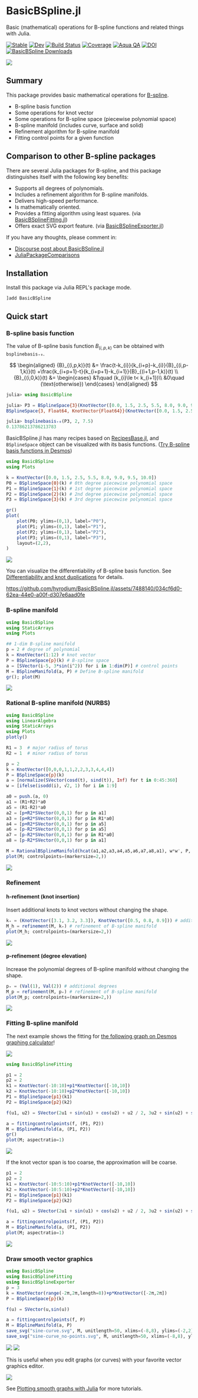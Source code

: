 # BasicBSpline.jl

Basic (mathematical) operations for B-spline functions and related things with Julia.

[![Stable](https://img.shields.io/badge/docs-stable-blue.svg)](https://hyrodium.github.io/BasicBSpline.jl/stable)
[![Dev](https://img.shields.io/badge/docs-dev-blue.svg)](https://hyrodium.github.io/BasicBSpline.jl/dev)
[![Build Status](https://github.com/hyrodium/BasicBSpline.jl/workflows/CI/badge.svg)](https://github.com/hyrodium/BasicBSpline.jl/actions)
[![Coverage](https://codecov.io/gh/hyrodium/BasicBSpline.jl/branch/main/graph/badge.svg)](https://codecov.io/gh/hyrodium/BasicBSpline.jl)
[![Aqua QA](https://raw.githubusercontent.com/JuliaTesting/Aqua.jl/master/badge.svg)](https://github.com/JuliaTesting/Aqua.jl)
[![DOI](https://zenodo.org/badge/258791290.svg)](https://zenodo.org/badge/latestdoi/258791290)
[![BasicBSpline Downloads](https://shields.io/endpoint?url=https://pkgs.genieframework.com/api/v1/badge/BasicBSpline)](https://pkgs.genieframework.com?packages=BasicBSpline)

![](docs/src/img/BasicBSplineLogo.png)

## Summary
This package provides basic mathematical operations for [B-spline](https://en.wikipedia.org/wiki/B-spline).

* B-spline basis function
* Some operations for knot vector
* Some operations for B-spline space (piecewise polynomial space)
* B-spline manifold (includes curve, surface and solid)
* Refinement algorithm for B-spline manifold
* Fitting control points for a given function

## Comparison to other B-spline packages
There are several Julia packages for B-spline, and this package distinguishes itself with the following key benefits:

* Supports all degrees of polynomials.
* Includes a refinement algorithm for B-spline manifolds.
* Delivers high-speed performance.
* Is mathematically oriented.
* Provides a fitting algorithm using least squares. (via [BasicBSplineFitting.jl](https://github.com/hyrodium/BasicBSplineFitting.jl))
* Offers exact SVG export feature. (via [BasicBSplineExporter.jl](https://github.com/hyrodium/BasicBSplineExporter.jl))

If you have any thoughts, please comment in:

* [Discourse post about BasicBSpline.jl](https://discourse.julialang.org/t//96323)
* [JuliaPackageComparisons](https://juliapackagecomparisons.github.io/pages/bspline/)

## Installation
Install this package via Julia REPL's package mode.

```
]add BasicBSpline
```

## Quick start
### B-spline basis function

The value of B-spline basis function $B_{(i,p,k)}$ can be obtained with `bsplinebasis₊₀`.

$$
\begin{aligned}
{B}_{(i,p,k)}(t)
&=
\frac{t-k_{i}}{k_{i+p}-k_{i}}{B}_{(i,p-1,k)}(t)
+\frac{k_{i+p+1}-t}{k_{i+p+1}-k_{i+1}}{B}_{(i+1,p-1,k)}(t) \\
{B}_{(i,0,k)}(t)
&=
\begin{cases}
    &1\quad (k_{i}\le t< k_{i+1})\\
    &0\quad (\text{otherwise})
\end{cases}
\end{aligned}
$$

```julia
julia> using BasicBSpline

julia> P3 = BSplineSpace{3}(KnotVector([0.0, 1.5, 2.5, 5.5, 8.0, 9.0, 9.5, 10.0]))
BSplineSpace{3, Float64, KnotVector{Float64}}(KnotVector([0.0, 1.5, 2.5, 5.5, 8.0, 9.0, 9.5, 10.0]))

julia> bsplinebasis₊₀(P3, 2, 7.5)
0.13786213786213783
```

BasicBSpline.jl has many recipes based on [RecipesBase.jl](https://docs.juliaplots.org/dev/RecipesBase/), and `BSplineSpace` object can be visualized with its basis functions.
([Try B-spline basis functions in Desmos](https://www.desmos.com/calculator/ql6jqgdabs))

```julia
using BasicBSpline
using Plots

k = KnotVector([0.0, 1.5, 2.5, 5.5, 8.0, 9.0, 9.5, 10.0])
P0 = BSplineSpace{0}(k) # 0th degree piecewise polynomial space
P1 = BSplineSpace{1}(k) # 1st degree piecewise polynomial space
P2 = BSplineSpace{2}(k) # 2nd degree piecewise polynomial space
P3 = BSplineSpace{3}(k) # 3rd degree piecewise polynomial space

gr()
plot(
    plot(P0; ylims=(0,1), label="P0"),
    plot(P1; ylims=(0,1), label="P1"),
    plot(P2; ylims=(0,1), label="P2"),
    plot(P3; ylims=(0,1), label="P3"),
    layout=(2,2),
)
```
![](docs/src/img/cover.png)

You can visualize the differentiability of B-spline basis function. See [Differentiability and knot duplications](https://hyrodium.github.io/BasicBSpline.jl/dev/math/bsplinebasis/#Differentiability-and-knot-duplications) for details.

https://github.com/hyrodium/BasicBSpline.jl/assets/7488140/034cf6d0-62ea-44e0-a00f-d307e6aad0fe

### B-spline manifold
```julia
using BasicBSpline
using StaticArrays
using Plots

## 1-dim B-spline manifold
p = 2 # degree of polynomial
k = KnotVector(1:12) # knot vector
P = BSplineSpace{p}(k) # B-spline space
a = [SVector(i-5, 3*sin(i^2)) for i in 1:dim(P)] # control points
M = BSplineManifold(a, P) # Define B-spline manifold
gr(); plot(M)
```
![](docs/src/img/bspline_curve.png)

### Rational B-spline manifold (NURBS)

```julia
using BasicBSpline
using LinearAlgebra
using StaticArrays
using Plots
plotly()

R1 = 3  # major radius of torus
R2 = 1  # minor radius of torus

p = 2
k = KnotVector([0,0,0,1,1,2,2,3,3,4,4,4])
P = BSplineSpace{p}(k)
a = [normalize(SVector(cosd(t), sind(t)), Inf) for t in 0:45:360]
w = [ifelse(isodd(i), √2, 1) for i in 1:9]

a0 = push.(a, 0)
a1 = (R1+R2)*a0
a5 = (R1-R2)*a0
a2 = [p+R2*SVector(0,0,1) for p in a1]
a3 = [p+R2*SVector(0,0,1) for p in R1*a0]
a4 = [p+R2*SVector(0,0,1) for p in a5]
a6 = [p-R2*SVector(0,0,1) for p in a5]
a7 = [p-R2*SVector(0,0,1) for p in R1*a0]
a8 = [p-R2*SVector(0,0,1) for p in a1]

M = RationalBSplineManifold(hcat(a1,a2,a3,a4,a5,a6,a7,a8,a1), w*w', P, P)
plot(M; controlpoints=(markersize=2,))
```
![](docs/src/img/rational_bspline_surface_plotly.png)

### Refinement
#### h-refinement (knot insertion)
Insert additional knots to knot vectors without changing the shape.

```julia
k₊ = (KnotVector([3.1, 3.2, 3.3]), KnotVector([0.5, 0.8, 0.9])) # additional knot vectors
M_h = refinement(M, k₊) # refinement of B-spline manifold
plot(M_h; controlpoints=(markersize=2,))
```
![](docs/src/img/rational_bspline_surface_href_plotly.png)

#### p-refinement (degree elevation)
Increase the polynomial degrees of B-spline manifold without changing the shape.

```julia
p₊ = (Val(1), Val(2)) # additional degrees
M_p = refinement(M, p₊) # refinement of B-spline manifold
plot(M_p; controlpoints=(markersize=2,))
```
![](docs/src/img/rational_bspline_surface_pref_plotly.png)

### Fitting B-spline manifold
The next example shows the fitting for [the following graph on Desmos graphing calculator](https://www.desmos.com/calculator/2hm3b1fbdf)!

![](docs/src/img/fitting_desmos.png)

```julia
using BasicBSplineFitting

p1 = 2
p2 = 2
k1 = KnotVector(-10:10)+p1*KnotVector([-10,10])
k2 = KnotVector(-10:10)+p2*KnotVector([-10,10])
P1 = BSplineSpace{p1}(k1)
P2 = BSplineSpace{p2}(k2)

f(u1, u2) = SVector(2u1 + sin(u1) + cos(u2) + u2 / 2, 3u2 + sin(u2) + sin(u1) / 2 + u1^2 / 6) / 5

a = fittingcontrolpoints(f, (P1, P2))
M = BSplineManifold(a, (P1, P2))
gr()
plot(M; aspectratio=1)
```
![](docs/src/img/fitting.png)

If the knot vector span is too coarse, the approximation will be coarse.
```julia
p1 = 2
p2 = 2
k1 = KnotVector(-10:5:10)+p1*KnotVector([-10,10])
k2 = KnotVector(-10:5:10)+p2*KnotVector([-10,10])
P1 = BSplineSpace{p1}(k1)
P2 = BSplineSpace{p2}(k2)

f(u1, u2) = SVector(2u1 + sin(u1) + cos(u2) + u2 / 2, 3u2 + sin(u2) + sin(u1) / 2 + u1^2 / 6) / 5

a = fittingcontrolpoints(f, (P1, P2))
M = BSplineManifold(a, (P1, P2))
plot(M; aspectratio=1)
```
![](docs/src/img/fitting_coarse.png)

### Draw smooth vector graphics
```julia
using BasicBSpline
using BasicBSplineFitting
using BasicBSplineExporter
p = 3
k = KnotVector(range(-2π,2π,length=8))+p*KnotVector([-2π,2π])
P = BSplineSpace{p}(k)

f(u) = SVector(u,sin(u))

a = fittingcontrolpoints(f, P)
M = BSplineManifold(a, P)
save_svg("sine-curve.svg", M, unitlength=50, xlims=(-8,8), ylims=(-2,2))
save_svg("sine-curve_no-points.svg", M, unitlength=50, xlims=(-8,8), ylims=(-2,2), points=false)
```
![](docs/src/img/sine-curve.svg)
![](docs/src/img/sine-curve_no-points.svg)

This is useful when you edit graphs (or curves) with your favorite vector graphics editor.

![](docs/src/img/inkscape.png)

See [Plotting smooth graphs with Julia](https://forem.julialang.org/hyrodium/plotting-smooth-graphs-with-julia-6mj) for more tutorials.
